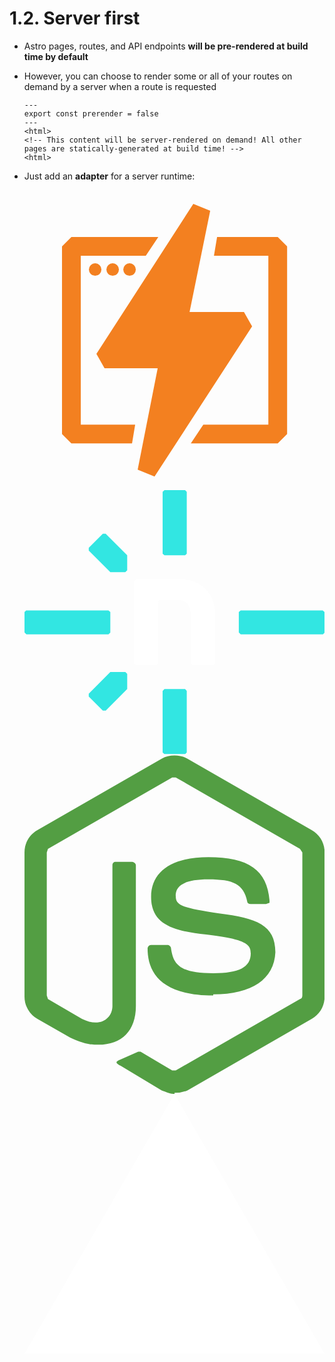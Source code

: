 # 1.2. Server first

- Astro pages, routes, and API endpoints <span class="text-gradient">**will be pre-rendered at build time by default**</span>
- However, you can choose to render some or all of your routes on demand by a server when a route is requested

    ```astro
    ---
    export const prerender = false
    ---
    <html>
    <!-- This content will be server-rendered on demand! All other pages are statically-generated at build time! -->
    <html>
    ```

- Just add an <span class="text-gradient">**adapter**</span> for a server runtime:

    <div class="flex gap-8">

    <AdapterCard name="Cloudflare">
    <svg xmlns="http://www.w3.org/2000/svg" fill="#F38020" viewBox="0 0 48 48"><path d="m21.4 7.5-2 3H9v27h8.7l-.5 3H7.5L6 39V9l1.5-1.5h13.9zm9.4 0h9.7L42 9v30l-1.5 1.5H26.6l2-3H39v-27h-8.7l.5-3z"/><path d="M21.4 28.5h-8.6l-1.3-2.3L27 2.2l2.7 1.1-3.3 16.2h8.7l1.3 2.3-15.6 24-2.7-1.1 3.2-16.2zM11.3 13.7a1 1 0 1 0 0-2 1 1 0 0 0 0 2zm2.8 0a1 1 0 1 0 0-2 1 1 0 0 0 0 2zm2.7 0a1 1 0 1 0 0-2 1 1 0 0 0 0 2z"/>
    </svg>
    </AdapterCard>

    <AdapterCard name="Netlify">
    <svg xmlns="http://www.w3.org/2000/svg" fill="none" viewBox="0 0 128 113"><g clip-path="url(#a)"><path fill="#32E6E2" d="M34.6 94h-1.2l-6-6v-1.2l9.2-9.2H43l.8.8v6.4l-9.2 9.3Zm-7.2-68.2v-1.2l6-6h1.2l9.2 9.2v6.4l-.8.8h-6.4l-9.2-9.2Z"/><path fill="#fff" d="M80.5 74.6h-8.8l-.8-.7V53.3c0-3.6-1.4-6.5-5.8-6.6l-7.6.1-.4.5v26.6l-.8.7h-8.8l-.7-.7V38.8l.7-.8h19.8a14 14 0 0 1 13.9 14v21.9l-.7.7Z"/><path fill="#32E6E2" d="M35.8 61.5H.8l-.8-.8V52l.7-.7h35.1l.8.7v8.8l-.8.7Zm91.5 0H92.2l-.8-.8V52l.8-.7h35l.8.7v8.8l-.7.7ZM58.9 27V.7l.8-.7h8.8l.7.7v26.4l-.7.7h-8.8l-.8-.7Zm0 84.8V85.6l.8-.8h8.8l.7.8v26.3l-.7.7h-8.8l-.8-.7Z"/></g><defs><clipPath id="a"><path fill="#fff" d="M0 0h128v112.6H0z"/></clipPath></defs></svg>
    </AdapterCard>

    <AdapterCard name="Node">
    <svg xmlns="http://www.w3.org/2000/svg" aria-hidden="true" class="iconify iconify--logos" viewBox="0 0 256 289"><path fill="#539E43" d="M128 289c-4 0-8-2-11-3l-35-21c-6-3-3-4-1-5l16-7h2l27 16h3l106-61c1 0 2-1 2-3V83l-2-3-106-61h-3L20 80l-1 3v122l1 3 29 17c16 8 26-1 26-11V94c0-2 1-3 3-3h13c2 0 4 1 4 3v120c0 21-12 33-32 33-6 0-11 0-24-6l-28-16a22 22 0 0 1-11-19V83c0-8 4-15 11-19L117 3a24 24 0 0 1 22 0l106 61c7 4 11 11 11 19v123c0 8-4 15-11 19l-106 61a27 27 0 0 1-11 2Zm33-84c-47 0-56-22-56-40 0-1 1-3 3-3h14c1 0 3 1 3 3 2 14 8 21 36 21 22 0 32-5 32-17 0-7-3-12-38-16-29-3-47-9-47-32 0-22 18-34 49-34 34 0 50 11 52 37v2l-3 1h-13c-2 0-3-1-3-2-3-15-12-19-33-19-25 0-28 8-28 14 0 8 4 10 37 15 32 4 48 10 48 33-1 23-20 36-53 36Z"/>
    </svg>
    </AdapterCard>

    <AdapterCard name="Vercel">
    <svg xmlns="http://www.w3.org/2000/svg" fill="none" viewBox="0 0 1155 1000"><path d="m577.3 0 577.4 1000h-1154.7z" fill="#fff"/>
    </svg>
    </AdapterCard>

    </div>